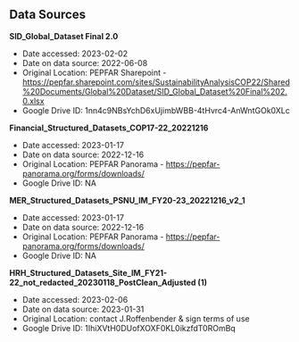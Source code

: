 ## Data Sources

**SID_Global_Dataset Final 2.0**
  - Date accessed: 2023-02-02
  - Date on data source: 2022-06-08
  - Original Location: PEPFAR Sharepoint - https://pepfar.sharepoint.com/sites/SustainabilityAnalysisCOP22/Shared%20Documents/Global%20Dataset/SID_Global_Dataset%20Final%202.0.xlsx
  - Google Drive ID: 1nn4c9NBsYchD6xUjimbWBB-4tHvrc4-AnWntGOk0XLc
  
**Financial_Structured_Datasets_COP17-22_20221216**
  - Date accessed: 2023-01-17
  - Date on data source: 2022-12-16
  - Original Location: PEPFAR Panorama - https://pepfar-panorama.org/forms/downloads/
  - Google Drive ID: NA
  
**MER_Structured_Datasets_PSNU_IM_FY20-23_20221216_v2_1**
  - Date accessed: 2023-01-17
  - Date on data source: 2022-12-16
  - Original Location: PEPFAR Panorama - https://pepfar-panorama.org/forms/downloads/
  - Google Drive ID: NA
  
**HRH_Structured_Datasets_Site_IM_FY21-22_not_redacted_20230118_PostClean_Adjusted (1)**
  - Date accessed: 2023-02-06
  - Date on data source: 2023-01-31
  - Original Location: contact J.Roffenbender & sign terms of use
  - Google Drive ID: 1IhiXVtH0DUofXOXF0KL0ikzfdT0ROmBq